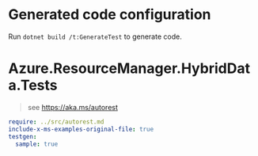 # Generated code configuration

Run `dotnet build /t:GenerateTest` to generate code.

# Azure.ResourceManager.HybridData.Tests

> see https://aka.ms/autorest
``` yaml
require: ../src/autorest.md
include-x-ms-examples-original-file: true
testgen:
  sample: true
```